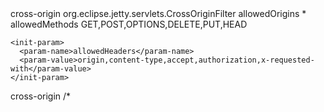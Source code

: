 <?xml version="1.0" encoding="UTF-8"?>
<web-app version="3.1" xmlns="http://java.sun.com/xml/ns/javaee" xmlns:xsi="http://www.w3.org/2001/XMLSchema-instance">
<filter>
    <filter-name>cross-origin</filter-name>
    <filter-class>org.eclipse.jetty.servlets.CrossOriginFilter</filter-class>
    <init-param>
      <param-name>allowedOrigins</param-name>
      <param-value>*</param-value>
    </init-param>
    <init-param>
      <param-name>allowedMethods</param-name>
      <param-value>GET,POST,OPTIONS,DELETE,PUT,HEAD</param-value>
    </init-param>
    
    <init-param>
      <param-name>allowedHeaders</param-name>
      <param-value>origin,content-type,accept,authorization,x-requested-with</param-value>
    </init-param>
  </filter>
  
  <filter-mapping>
    <filter-name>cross-origin</filter-name>
    <url-pattern>/*</url-pattern>
  </filter-mapping>
</web-app>
